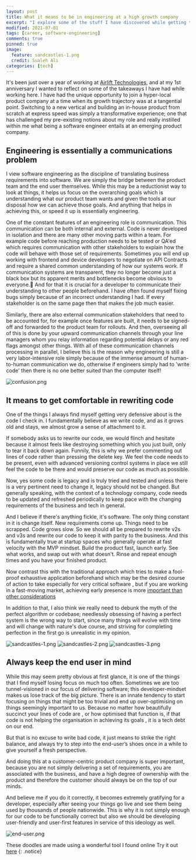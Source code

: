 ```yaml
---
layout: post
title: What it means to be in engineering at a high growth company 
excerpt: "I explore some of the stuff I have discovered while getting to work at an exciting product company" 
modified: 2021-07-01
tags: [career, software-engineering]
comments: true
pinned: true
image:
  feature: sandcastles-1.png
  credit: Sualeh Ali
categories: [tech]
---
```


It's been just over a year of working at [Airlift Technologies](https://www.airlifttech.com), and at my 1st anniversary I wanted to reflect on some of the takeaways I have had while working here. I have had the unique opportunity to join a hyper-local product company at a time when its growth trajectory was at a tangential point. Switching to a new vertical and building an in-house product from scratch at express speed was simply a transformative experience; one that has challenged my pre-existing notions about my role and really instilled within me what being a software engineer entails at an emerging product company. 

## Engineering is essentially a communications problem 

I view software engineering as the discipline of translating business requirements into software. We are simply the bridge between the product team and the end user themselves. While this may be a reductionist way to look at things, it helps us focus on the overarching goals which is understanding what our product team wants and given the tools at our disposal how we can achieve those goals. And anything that helps in achieving this, or speed it up is essentially engineering.

One of the constant features of an engineering role is communication. This communication can be both internal and external. Code is never developed in isolation and there are many other moving parts within a team. For example code before reaching production needs to be tested or QA'ed which requires communication with other stakeholders to explain how the code will behave with those set of requirements. Sometimes you will end up working with frontend and device developers to negotiate on API Contracts and require a shared common understanding of how our systems work. If communication systems are transparent, they no longer become just a black box but its apparent merits and bottlenecks become obvious to everyone. ٓAnd for that it is crucial for a developer to communicate their understanding to other people beforehand. I have often found myself fixing bugs simply because of an incorrect understanding I had. If every stakeholder is on the same page then that makes the job much easier. 

Similarly, there are also external communication stakeholders that need to be accounted for, for example once features are built, it needs to be signed-off and forwarded to the product team for rollouts. And then, overseeing all of this is done by your upward communication channels through your line managers whom you relay information regarding potential delays or any red flags amongst other things. With all of these communication channels processing in parallel, I believe this is the reason why engineering is still a very labor-intensive role simply because of the immense amount of human-to-human communication we do, otherwise if engineers simply had to 'write code' then there is no one better suited than the computer itself!

![confusion.png](confusion.png)

## It means to get comfortable in rewriting code 

One of the things I always find myself getting very defensive about is the code I check in. I fundamentally believe as we write code, and as it grows old and stays, we almost grow a sense of attachment to it. 

If somebody asks us to rewrite our code, we would flinch and hesitate because it almost feels like destroying something which you just built, only to tear it back down again. Funnily, this is why we prefer commenting out lines of code rather than pressing the delete key. We feel the code needs to be present, even with advanced versioning control systems in place we still feel the code to be there and would preserve our code as much as possible.

Now, yes some code is legacy and is truly tried and tested and unless there is a very pertinent need to change it, legacy should not be changed. But generally speaking, with the context of a technology company, code needs to be updated and refreshed periodically to keep pace with the changing requirements of the business and tech in general.

And I believe if there's anything fickle, it's software. The only thing constant in it is change itself. New requirements come up. Things need to be scrapped. Code grows slow. So we should all be prepared to rewrite v2s and v3s and rewrite our code to keep it with parity to the business. And this is fundamentally true at startup spaces who generally operate at fast velocity with the MVP mindset. Build the product fast, launch early. See what works, and swap out with what doesn't. Rinse and repeat enough times and you have your finished product.

Now contrast this with the traditional approach which tries to make a fool-proof exhaustive application beforehand which may be the desired course of action to take especially for very critical software , but if you are working in a fast-moving market, achieving early presence is more [important than other considerations](https://review.firstround.com/speed-as-a-habit)

In addition to that, I also think we really need to debunk the myth of the perfect algorithm or codebase; needlessly obsessing of having a perfect system is the wrong way to start, since many things will evolve with time and will change with nature's due course, and striving for completing perfection in the first go is unrealistic in my opinion.

![sandcastles-1.png](sandcastles-1.png)
![sandcastles-2.png](sandcastles-2.png)
![sandcastles-3.png](sandcastles-3.png)


## Always keep the end user in mind 

While this may seem pretty obvious at first glance, it is one of the things that I find myself losing focus on much too often. Sometimes we are too tunnel-visioned in our focus of delivering software; this developer-mindset makes us lose track of the big picture. There is an innate tendency to start focusing on things that might be too trivial and end up over-optimising on things seemingly important to us. Because no matter how beautifully succinct your lines of code are , or how optimised that function is, if that code is not helping the organisation in achieving its goals , it is a tech debt on our end.

But that is no excuse to write bad code, it just means to strike the right balance, and always try to step into the end-user’s shoes once in a while to give yourself a fresh perspective.

And doing this at a customer-centric product company is super important, because you are not simply delivering a set of requirements, you are associated with the business, and have a high degree of ownership with the product and therefore the customer should always be on the top of our minds.

And believe me if you do it correctly, it becomes extremely gratifying for a developer, especially after seeing your things go live and see them being used by thousands of people nationwide. This is why it is not simply enough for our code to be functionally correct but also we should be developing user-friendly and user-first features in service of this ideology as well.

![end-user.png](end-user.png)


These doodles are made using a wonderful tool I found online  Try it out [here](https://excalidraw.com/)
{: .notice}

